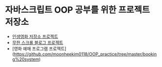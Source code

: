 # 자바스크립트 OOP 공부를 위한 프로젝트 저장소

- [인생영화 저장소 프로젝트](https://github.com/moonheekim0118/OOP_practice/tree/master/movieList)  
- [무한 스크롤 블로그 프로젝트](https://github.com/moonheekim0118/OOP_practice/tree/master/blog)
- [영화 예매 프로그램 프로젝트] (https://github.com/moonheekim0118/OOP_practice/tree/master/booking%20system) 
